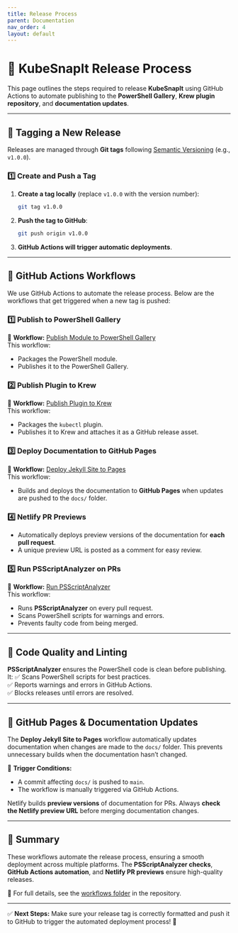 ```yaml
---
title: Release Process
parent: Documentation
nav_order: 4
layout: default
---
```


# 🚀 KubeSnapIt Release Process

This page outlines the steps required to release **KubeSnapIt** using GitHub Actions to automate publishing to the **PowerShell Gallery**, **Krew plugin repository**, and **documentation updates**.

---

## 🔹 Tagging a New Release

Releases are managed through **Git tags** following [Semantic Versioning](https://semver.org/) (e.g., `v1.0.0`).

### **1️⃣ Create and Push a Tag**

1. **Create a tag locally** (replace `v1.0.0` with the version number):
   ```bash
   git tag v1.0.0
   ```
2. **Push the tag to GitHub**:
   ```bash
   git push origin v1.0.0
   ```
3. **GitHub Actions will trigger automatic deployments**.

---

## 🔹 GitHub Actions Workflows

We use GitHub Actions to automate the release process. Below are the workflows that get triggered when a new tag is pushed:

### **1️⃣ Publish to PowerShell Gallery**
📌 **Workflow:** [Publish Module to PowerShell Gallery](https://github.com/KubeDeckio/KubeSnapIt/blob/main/.github/workflows/publish-psgal.yml)  
This workflow:
- Packages the PowerShell module.
- Publishes it to the PowerShell Gallery.

### **2️⃣ Publish Plugin to Krew**
📌 **Workflow:** [Publish Plugin to Krew](https://github.com/KubeDeckio/KubeSnapIt/blob/main/.github/workflows/publish-krewplugin.yaml)  
This workflow:
- Packages the `kubectl` plugin.
- Publishes it to Krew and attaches it as a GitHub release asset.

### **3️⃣ Deploy Documentation to GitHub Pages**
📌 **Workflow:** [Deploy Jekyll Site to Pages](https://github.com/KubeDeckio/KubeSnapIt/blob/main/.github/workflows/deploy-docs.yml)  
This workflow:
- Builds and deploys the documentation to **GitHub Pages** when updates are pushed to the `docs/` folder.

### **4️⃣ Netlify PR Previews**
- Automatically deploys preview versions of the documentation for **each pull request**.
- A unique preview URL is posted as a comment for easy review.

### **5️⃣ Run PSScriptAnalyzer on PRs**
📌 **Workflow:** [Run PSScriptAnalyzer](https://github.com/KubeDeckio/KubeSnapIt/blob/main/.github/workflows/PSScriptAnalyzer.yaml)  
This workflow:
- Runs **PSScriptAnalyzer** on every pull request.
- Scans PowerShell scripts for warnings and errors.
- Prevents faulty code from being merged.

---

## 🔹 Code Quality and Linting

**PSScriptAnalyzer** ensures the PowerShell code is clean before publishing. It:
✅ Scans PowerShell scripts for best practices.  
✅ Reports warnings and errors in GitHub Actions.  
✅ Blocks releases until errors are resolved.

---

## 🔹 GitHub Pages & Documentation Updates

The **Deploy Jekyll Site to Pages** workflow automatically updates documentation when changes are made to the `docs/` folder. This prevents unnecessary builds when the documentation hasn’t changed.

📌 **Trigger Conditions:**
- A commit affecting `docs/` is pushed to `main`.
- The workflow is manually triggered via GitHub Actions.

Netlify builds **preview versions** of documentation for PRs. Always **check the Netlify preview URL** before merging documentation changes.

---

## 🔹 Summary

These workflows automate the release process, ensuring a smooth deployment across multiple platforms. The **PSScriptAnalyzer checks**, **GitHub Actions automation**, and **Netlify PR previews** ensure high-quality releases.

📌 For full details, see the [workflows folder](https://github.com/KubeDeckio/KubeSnapIt/tree/main/.github/workflows) in the repository.

---

✅ **Next Steps:** Make sure your release tag is correctly formatted and push it to GitHub to trigger the automated deployment process! 🚀

